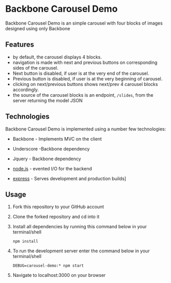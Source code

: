 # Backbone Carousel Demo
Backbone Carousel Demo is an simple carousel with four blocks of images designed using only Backbone

## Features

  - by default, the carousel displays 4 blocks.  
  - navigation is made with next and previous buttons on corresponding sides of the carousel.
  - Next button is disabled, if user is at the very end of the carousel.
  - Previous button is disabled, if user is at the very beginning of carousel.
  - clicking on next/previous buttons shows next/prev 4 carousel blocks accordingly.
  - the source of the carousel blocks is an endpoint, `/slides`, from the server returning the model JSON

## Technologies
Backbone Carousel Demo is implemented using a number few technologies:
* Backbone - Implements MVC on the client
* Underscore -Backbone dependency
* Jquery - Backbone dependency
* [node.js] - evented I/O for the backend
* [express] - Serves development and production builds]


   [backbone]: <http://backbonejs.org/>
   [underscore]: <http://underscorejs.org//>
   [node.js]: <http://nodejs.org>
   [express]: <http://expressjs.com/>

## Usage
1. Fork this repository to your GitHub account
2. Clone the forked repository and cd into it

3. Install all dependencies by running this command below in your terminal/shell
    ````
    npm install
    ````

4. To run the development server enter the command below in your terminal/shell
    ````
    DEBUG=carousel-demo:* npm start
    ````

5. Navigate to localhost:3000 on your browser



